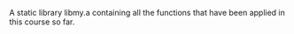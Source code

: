 A static library libmy.a containing all the functions that have been applied in this course so far.
